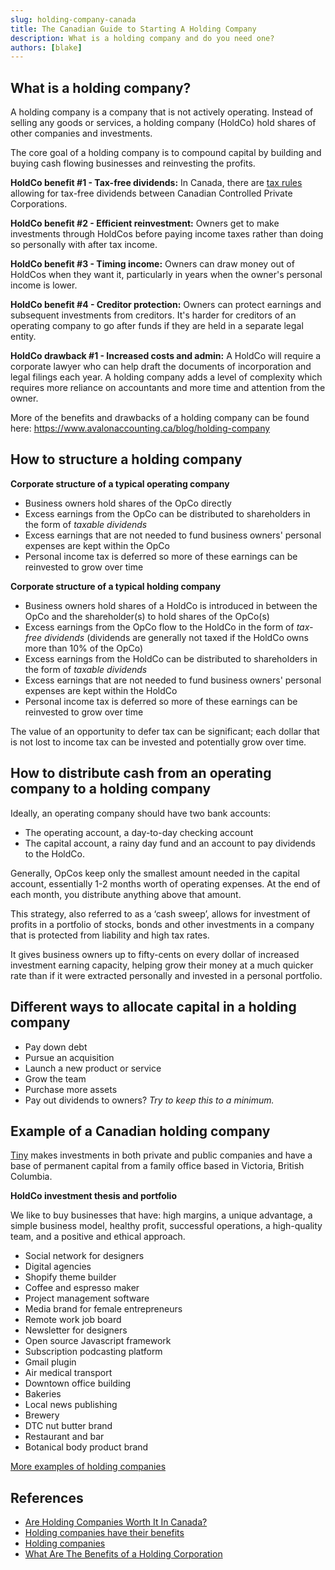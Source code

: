 ```yaml
---
slug: holding-company-canada
title: The Canadian Guide to Starting A Holding Company
description: What is a holding company and do you need one?
authors: [blake]
---
```


## What is a holding company?
A holding company is a company that is not actively operating. Instead of selling any goods or services, a holding company (HoldCo) hold shares of other companies and investments.

The core goal of a holding company is to compound capital by building and buying cash flowing businesses and reinvesting the profits.

**HoldCo benefit #1 - Tax-free dividends:**
In Canada, there are [tax rules](https://kalfalaw.com/tax-free-inter-corporate-dividends/) allowing for tax-free dividends between Canadian Controlled Private Corporations.

**HoldCo benefit #2 - Efficient reinvestment:**
Owners get to  make investments through HoldCos before paying income taxes rather than doing so personally with after tax income.

**HoldCo benefit #3 - Timing income:**
Owners can draw money out of HoldCos when they want it, particularly in years when the owner's personal income is lower.

**HoldCo benefit #4 - Creditor protection:**
Owners can protect earnings and subsequent investments from creditors. It's harder for creditors of an operating company to go after funds if they are held in a separate legal entity.

**HoldCo drawback #1 - Increased costs and admin:**
A HoldCo will require a corporate lawyer who can help draft the documents of incorporation and legal filings each year. A holding company adds a level of complexity which requires more reliance on accountants and more time and attention from the owner.

More of the benefits and drawbacks of a holding company can be found here: https://www.avalonaccounting.ca/blog/holding-company

## How to structure a holding company

**Corporate structure of a typical operating company**

- Business owners hold shares of the OpCo directly
- Excess earnings from the OpCo can be distributed to shareholders in the form of *taxable dividends*
- Excess earnings that are not needed to fund business owners' personal expenses are kept within the OpCo
- Personal income tax is deferred so more of these earnings can be reinvested to grow over time

**Corporate structure of a typical holding company**

- Business owners hold shares of a HoldCo is introduced in between the OpCo and the shareholder(s) to hold shares of the OpCo(s)
- Excess earnings from the OpCo flow to the HoldCo in the form of *tax-free dividends* (dividends are generally not taxed if the HoldCo owns more than 10% of the OpCo)
- Excess earnings from the HoldCo can be distributed to shareholders in the form of *taxable dividends*
- Excess earnings that are not needed to fund business owners' personal expenses are kept within the HoldCo
- Personal income tax is deferred so more of these earnings can be reinvested to grow over time

The value of an opportunity to defer tax can be significant; each dollar that is not lost to income tax can be invested and potentially grow over time.

## How to distribute cash from an operating company to a holding company
Ideally, an operating company should have two bank accounts:
- The operating account, a day-to-day checking account
- The capital account, a rainy day fund and an account to pay dividends to the HoldCo. 

Generally, OpCos keep only the smallest amount needed in the capital account, essentially 1-2 months worth of operating expenses. At the end of each month, you distribute anything above that amount. 

This strategy, also referred to as a ‘cash sweep’, allows for investment of profits in a portfolio of stocks, bonds and other investments in a company that is protected from liability and high tax rates.

It gives business owners up to fifty-cents on every dollar of increased investment earning capacity, helping grow their money at a much quicker rate than if it were extracted personally and invested in a personal portfolio.

## Different ways to allocate capital in a holding company
- Pay down debt
- Pursue an acquisition
- Launch a new product or service
- Grow the team
- Purchase more assets
- Pay out dividends to owners? *Try to keep this to a minimum.*

## Example of a Canadian holding company

[Tiny](https://www.tiny.com/) makes investments in both private and public companies and have a base of permanent capital from a family office based in Victoria, British Columbia.

**HoldCo investment thesis and portfolio**

We like to buy businesses that have: high margins, a unique advantage, a simple business model, healthy profit, successful operations, a high-quality team, and a positive and ethical approach.

- Social network for designers
- Digital agencies
- Shopify theme builder
- Coffee and espresso maker
- Project management software
- Media brand for female entrepreneurs
- Remote work job board
- Newsletter for designers
- Open source Javascript framework
- Subscription podcasting platform
- Gmail plugin
- Air medical transport
- Downtown office building
- Bakeries
- Local news publishing
- Brewery
- DTC nut butter brand
- Restaurant and bar
- Botanical body product brand

[More examples of holding companies](/writings/holding-company-examples)

## References
- [Are Holding Companies Worth It In Canada?](https://whistlervalleybusiness.com/are-holding-companies-worth-it-canada/) 
- [Holding companies have their benefits](https://www.theglobeandmail.com/globe-investor/investment-ideas/holding-companies-have-their-benefits/article786896/)
- [Holding companies](https://robgrayassetmanagement.com/holding-companies/)
- [What Are The Benefits of a Holding Corporation](https://kalfalaw.com/benefits-of-a-holding-corporation/)